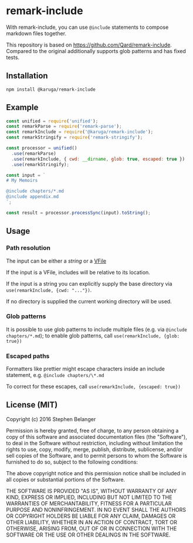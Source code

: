 # remark-include

With remark-include, you can use `@include` statements to compose markdown
files together.

This repository is based on <https://github.com/Qard/remark-include>. Compared to the original additionally supports glob patterns and has fixed tests.

## Installation

```console
npm install @karuga/remark-include
```

## Example

```js
const unified = require('unified');
const remarkParse = require('remark-parse');
const remarkInclude = require('@karuga/remark-include');
const remarkStringify = require('remark-stringify');

const processor = unified()
  .use(remarkParse)
  .use(remarkInclude, { cwd: __dirname, glob: true, escaped: true })
  .use(remarkStringify);

const input = `
# My Memoirs

@include chapters/*.md
@include appendix.md
`;

const result = processor.processSync(input).toString();
```

## Usage

### Path resolution

The input can be either a _string_ or a [VFile](http://npmjs.org/package/vfile)

If the input is a VFile, includes will be relative to its location.

If the input is a string you can explicitly supply the base directory via `use(remarkInclude, {cwd: "..."})`.

If no directory is supplied the current working directory will be used.

### Glob patterns

It is possible to use glob patterns to include multiple files (e.g. via `@include chapters/*.md`); to enable glob patterns, call `use(remarkInclude, {glob: true})`

### Escaped paths

Formatters like prettier might escape characters inside an include statement, e.g. `@include chapters/\*.md`

To correct for these escapes, call `use(remarkInclude, {escaped: true})`

## License (MIT)

Copyright (c) 2016 Stephen Belanger

Permission is hereby granted, free of charge, to any person obtaining a copy of this software and associated documentation files (the "Software"), to deal in the Software without restriction, including without limitation the rights to use, copy, modify, merge, publish, distribute, sublicense, and/or sell copies of the Software, and to permit persons to whom the Software is furnished to do so, subject to the following conditions:

The above copyright notice and this permission notice shall be included in all copies or substantial portions of the Software.

THE SOFTWARE IS PROVIDED "AS IS", WITHOUT WARRANTY OF ANY KIND, EXPRESS OR IMPLIED, INCLUDING BUT NOT LIMITED TO THE WARRANTIES OF MERCHANTABILITY, FITNESS FOR A PARTICULAR PURPOSE AND NONINFRINGEMENT. IN NO EVENT SHALL THE AUTHORS OR COPYRIGHT HOLDERS BE LIABLE FOR ANY CLAIM, DAMAGES OR OTHER LIABILITY, WHETHER IN AN ACTION OF CONTRACT, TORT OR OTHERWISE, ARISING FROM, OUT OF OR IN CONNECTION WITH THE SOFTWARE OR THE USE OR OTHER DEALINGS IN THE SOFTWARE.
